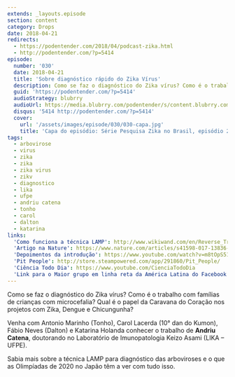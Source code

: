 ```yaml
---
extends: _layouts.episode
section: content
category: Drops
date: 2018-04-21
redirects:
  - https://podentender.com/2018/04/podcast-zika.html
  - http://podentender.com/?p=5414
episode:
  number: '030'
  date: 2018-04-21
  title: 'Sobre diagnóstico rápido do Zika Vírus'
  description: Como se faz o diagnóstico do Zika vírus? Como é o trabalho com famílias de crianças com microcefalia? Qual é o papel da Caravana do Coração nos projetos com Zika, Dengue e Chicungunha?
  guid: 'https://podentender.com/?p=5414'
  audioStrategy: blubrry
  audioUrl: https://media.blubrry.com/podentender/s/content.blubrry.com/podentender/PODEntender_30_ZIKA_2.mp3
  disqus: '5414 http://podentender.com/?p=5414'
  cover:
    url: '/assets/images/episode/030/030-capa.jpg'
    title: 'Capa do episódio: Série Pesquisa Zika no Brasil, episódio 2'
tags:
  - arbovirose
  - virus
  - zika
  - zika
  - zika virus
  - zikv
  - diagnostico
  - lika
  - ufpe
  - andriu catena
  - tonho
  - carol
  - dalton
  - katarina
links:
  'Como funciona a técnica LAMP': http://www.wikiwand.com/en/Reverse_Transcription_Loop-mediated_Isothermal_Amplification
  'Artigo na Nature': https://www.nature.com/articles/s41598-017-13836-9
  'Depoimentos da introdução': https://www.youtube.com/watch?v=m8tOpS515dA
  'Pit People': http://store.steampowered.com/app/291860/Pit_People/
  'Ciência Todo Dia': https://www.youtube.com/CienciaTodoDia
  'Link para o Maior grupo em linha reta da América Latina do Facebook': http://bit.ly/OMaiorGrupo
---
```

Como se faz o diagnóstico do Zika vírus? Como é o trabalho com famílias de crianças com microcefalia?
Qual é o papel da Caravana do Coração nos projetos com Zika, Dengue e Chicungunha?

Venha com Antonio Marinho (Tonho), Carol Lacerda (10° dan do Kumon), Fábio Neves (Dalton) e
Katarina Holanda conhecer o trabalho de **Andriu Catena**, doutorando no Laboratório de Imunopatologia
Keizo Asami (LIKA – UFPE).

Sabia mais sobre a técnica LAMP para diagnóstico das arboviroses e o que as
Olimpíadas de 2020 no Japão têm a ver com tudo isso.
